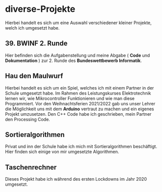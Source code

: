 # diverse-Projekte

Hierbei handelt es sich um eine Auswahl verschiedener kleiner Projekte, welch ich umgesetzt habe.

## 39. BWINF 2. Runde
Hier befinden sich die Aufgabenstellung und meine Abgabe ( __Code__ und __Dokumentation__ ) zur 2. Runde des __Bundeswettbewerb Informatik__.

## Hau den Maulwurf
Hierbei handelt es sich um ein Spiel, welches ich mit einem Partner in der Schule umgesetzt habe. Im Rahmen des Leistungskurses Elektrotechnik lernen wir, wie Mikrocontroller
Funktionieren und wie man diese Programmiert. Vor den Weihnachtsferien 2021/2022 gab uns unser Lehrer die Möglichkeit uns mit dem __Arduino__ vertraut zu machen und ein eigenes
Projekt umzusetzen. Den C++ Code habe ich geschrieben, mein Partner den Processing Code.

## Sortieralgorithmen
Privat und inn der Schule habe ich mich mit Sortieralgorithmen beschäftigt. Hier finden sich einige von mir umgesetzte Algorithmen.

## Taschenrechner
Dieses Projekt habe ich während des ersten Lockdowns im Jahr 2020 umgesetzt. 
